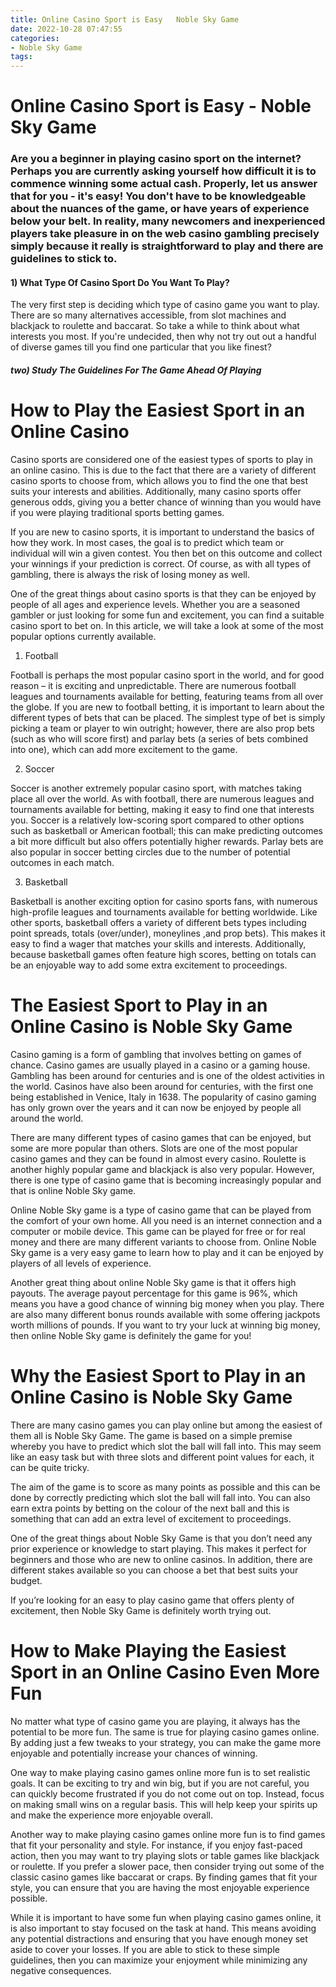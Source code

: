 ```yaml
---
title: Online Casino Sport is Easy   Noble Sky Game
date: 2022-10-28 07:47:55
categories:
- Noble Sky Game
tags:
---
```



#  Online Casino Sport is Easy - Noble Sky Game

### Are you a beginner in playing casino sport on the internet? Perhaps you are currently asking yourself how difficult it is to commence winning some actual cash. Properly, let us answer that for you - it's easy! You don't have to be knowledgeable about the nuances of the game, or have years of experience below your belt. In reality, many newcomers and inexperienced players take pleasure in on the web casino gambling precisely simply because it really is straightforward to play and there are guidelines to stick to.

#### 1) What Type Of Casino Sport Do You Want To Play?

The very first step is deciding which type of casino game you want to play. There are so many alternatives accessible, from slot machines and blackjack to roulette and baccarat. So take a while to think about what interests you most. If you're undecided, then why not try out out a handful of diverse games till you find one particular that you like finest?

##### two) Study The Guidelines For The Game Ahead Of Playing


#  How to Play the Easiest Sport in an Online Casino

Casino sports are considered one of the easiest types of sports to play in an online casino. This is due to the fact that there are a variety of different casino sports to choose from, which allows you to find the one that best suits your interests and abilities. Additionally, many casino sports offer generous odds, giving you a better chance of winning than you would have if you were playing traditional sports betting games.

If you are new to casino sports, it is important to understand the basics of how they work. In most cases, the goal is to predict which team or individual will win a given contest. You then bet on this outcome and collect your winnings if your prediction is correct. Of course, as with all types of gambling, there is always the risk of losing money as well.

One of the great things about casino sports is that they can be enjoyed by people of all ages and experience levels. Whether you are a seasoned gambler or just looking for some fun and excitement, you can find a suitable casino sport to bet on. In this article, we will take a look at some of the most popular options currently available.

1. Football

Football is perhaps the most popular casino sport in the world, and for good reason – it is exciting and unpredictable. There are numerous football leagues and tournaments available for betting, featuring teams from all over the globe. If you are new to football betting, it is important to learn about the different types of bets that can be placed. The simplest type of bet is simply picking a team or player to win outright; however, there are also prop bets (such as who will score first) and parlay bets (a series of bets combined into one), which can add more excitement to the game.

2. Soccer

Soccer is another extremely popular casino sport, with matches taking place all over the world. As with football, there are numerous leagues and tournaments available for betting, making it easy to find one that interests you. Soccer is a relatively low-scoring sport compared to other options such as basketball or American football; this can make predicting outcomes a bit more difficult but also offers potentially higher rewards. Parlay bets are also popular in soccer betting circles due to the number of potential outcomes in each match.

3. Basketball

Basketball is another exciting option for casino sports fans, with numerous high-profile leagues and tournaments available for betting worldwide. Like other sports, basketball offers a variety of different bets types including point spreads, totals (over/under), moneylines ,and prop bets). This makes it easy to find a wager that matches your skills and interests. Additionally, because basketball games often feature high scores, betting on totals can be an enjoyable way to add some extra excitement to proceedings.

#  The Easiest Sport to Play in an Online Casino is Noble Sky Game

Casino gaming is a form of gambling that involves betting on games of chance. Casino games are usually played in a casino or a gaming house. Gambling has been around for centuries and is one of the oldest activities in the world. Casinos have also been around for centuries, with the first one being established in Venice, Italy in 1638. The popularity of casino gaming has only grown over the years and it can now be enjoyed by people all around the world.

There are many different types of casino games that can be enjoyed, but some are more popular than others. Slots are one of the most popular casino games and they can be found in almost every casino. Roulette is another highly popular game and blackjack is also very popular. However, there is one type of casino game that is becoming increasingly popular and that is online Noble Sky game.

Online Noble Sky game is a type of casino game that can be played from the comfort of your own home. All you need is an internet connection and a computer or mobile device. This game can be played for free or for real money and there are many different variants to choose from. Online Noble Sky game is a very easy game to learn how to play and it can be enjoyed by players of all levels of experience.

Another great thing about online Noble Sky game is that it offers high payouts. The average payout percentage for this game is 96%, which means you have a good chance of winning big money when you play. There are also many different bonus rounds available with some offering jackpots worth millions of pounds. If you want to try your luck at winning big money, then online Noble Sky game is definitely the game for you!

#  Why the Easiest Sport to Play in an Online Casino is Noble Sky Game

There are many casino games you can play online but among the easiest of them all is Noble Sky Game. The game is based on a simple premise whereby you have to predict which slot the ball will fall into. This may seem like an easy task but with three slots and different point values for each, it can be quite tricky.

The aim of the game is to score as many points as possible and this can be done by correctly predicting which slot the ball will fall into. You can also earn extra points by betting on the colour of the next ball and this is something that can add an extra level of excitement to proceedings.

One of the great things about Noble Sky Game is that you don’t need any prior experience or knowledge to start playing. This makes it perfect for beginners and those who are new to online casinos. In addition, there are different stakes available so you can choose a bet that best suits your budget.

If you’re looking for an easy to play casino game that offers plenty of excitement, then Noble Sky Game is definitely worth trying out.

#  How to Make Playing the Easiest Sport in an Online Casino Even More Fun

No matter what type of casino game you are playing, it always has the potential to be more fun. The same is true for playing casino games online. By adding just a few tweaks to your strategy, you can make the game more enjoyable and potentially increase your chances of winning.

One way to make playing casino games online more fun is to set realistic goals. It can be exciting to try and win big, but if you are not careful, you can quickly become frustrated if you do not come out on top. Instead, focus on making small wins on a regular basis. This will help keep your spirits up and make the experience more enjoyable overall.

Another way to make playing casino games online more fun is to find games that fit your personality and style. For instance, if you enjoy fast-paced action, then you may want to try playing slots or table games like blackjack or roulette. If you prefer a slower pace, then consider trying out some of the classic casino games like baccarat or craps. By finding games that fit your style, you can ensure that you are having the most enjoyable experience possible.

While it is important to have some fun when playing casino games online, it is also important to stay focused on the task at hand. This means avoiding any potential distractions and ensuring that you have enough money set aside to cover your losses. If you are able to stick to these simple guidelines, then you can maximize your enjoyment while minimizing any negative consequences.